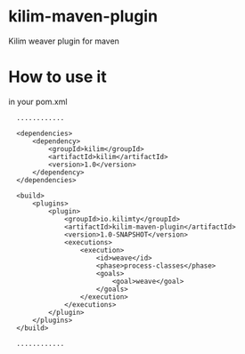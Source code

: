 kilim-maven-plugin
==================

Kilim weaver plugin for maven


How to use it
=============

in your pom.xml

      ............

      <dependencies>
          <dependency>
              <groupId>kilim</groupId>
              <artifactId>kilim</artifactId>
              <version>1.0</version>
          </dependency>
      </dependencies>

      <build>
          <plugins>
              <plugin>
                  <groupId>io.kilimty</groupId>
                  <artifactId>kilim-maven-plugin</artifactId>
                  <version>1.0-SNAPSHOT</version>
                  <executions>
                      <execution>
                          <id>weave</id>
                          <phase>process-classes</phase>
                          <goals>
                              <goal>weave</goal>
                          </goals>
                      </execution>
                  </executions>
              </plugin>
          </plugins>
      </build>

      ............
